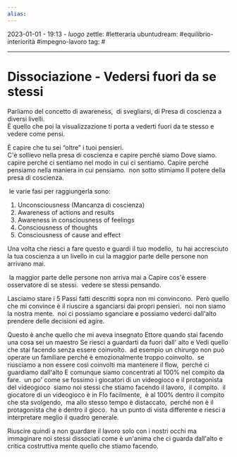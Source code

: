 ```yaml
---
alias: 
---
```

2023-01-01 - 19:13 - *luogo*
zettle: #letteraria 
ubuntudream: #equilibrio-interiorità #impegno-lavoro 
tag: #

---
# Dissociazione - Vedersi fuori da se stessi

Parliamo del concetto di awareness,  di svegliarsi, di Presa di coscienza a diversi livelli.  
È quello che poi la visualizzazione ti porta a vederti fuori da te stesso e vedere come pensi.  

È capire che tu sei “oltre” i tuoi pensieri.  
C'è sollievo nella presa di coscienza e capire perché siamo Dove siamo.  capire perché ci sentiamo nel modo in cui ci sentiamo. Capire perché pensiamo nella maniera in cui pensiamo.  non sotto stimiamo Il potere della presa di coscienza.

 le varie fasi per raggiungerla sono:
1.  Unconsciousness (Mancanza di coscienza)
2.  Awareness of actions and results
3.  Awareness in consciousness of feelings
4.  Consciousness of thoughts
5.  Consciousness of cause and effect

Una volta che riesci a fare questo e guardi il tuo modello,  tu hai accresciuto la tua coscienza a un livello in cui la maggior parte delle persone non arrivano mai.

 la maggior parte delle persone non arriva mai a Capire cos'è essere osservatore di se stessi.  vedere se stessi pensando. 

Lasciamo stare i 5 Passi fatti descritti sopra non mi convincono.  Però quello che mi convince è il riuscire a sganciarsi dai propri pensieri.  noi non siamo la nostra mente.  noi ci possiamo sganciare e possiamo vederci dall'alto prendere delle decisioni ed agire.  

Questo è anche quello che mi aveva insegnato Ettore quando stai facendo una cosa sei un maestro Se riesci a guardarti da fuori dall' alto e Vedi quello che stai facendo senza essere coinvolto.  ad esempio un chirurgo non può operare un familiare perché è emozionalmente troppo coinvolto.  se riusciamo a non essere così coinvolti ma mantenere il flow,  perché ci guardiamo dall'alto E comunque siamo concentrati al 100% nel compito da fare.  un po' come se fossimo i giocatori di un videogioco e il protagonista del videogioco  siamo noi stessi che stiamo facendo il lavoro,  il compito.  il giocatore di un videogioco è in Flo facilmente,  è al 100% dentro il compito che sta svolgendo,  ma allo stesso tempo è distaccato,  perché non è il protagonista che è dentro il gioco.  ha un punto di vista differente e riesci a interpretare meglio il quadro generale. 

Riuscire quindi a non guardare il lavoro solo con i nostri occhi ma immaginare noi stessi dissociati come è un'anima che ci guarda dall'alto e critica costruttiva mente quello che stiamo facendo.